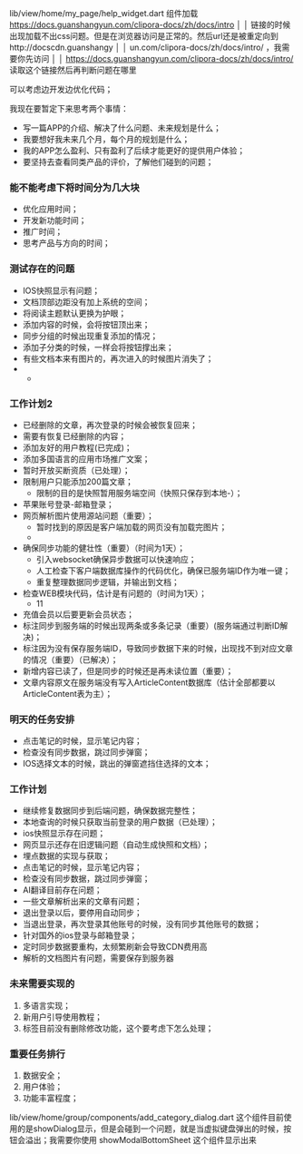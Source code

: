 

lib/view/home/my_page/help_widget.dart 组件加载 https://docs.guanshangyun.com/clipora-docs/zh/docs/intro │
│     链接的时候出现加载不出css问题。但是在浏览器访问是正常的。然后url还是被重定向到http://docscdn.guanshangy │
│    un.com/clipora-docs/zh/docs/intro/ ，我需要你先访问                                                      │
│    https://docs.guanshangyun.com/clipora-docs/zh/docs/intro/ 读取这个链接然后再判断问题在哪里



可以考虑边开发边优化代码；



我现在要暂定下来思考两个事情：
- 写一篇APP的介绍、解决了什么问题、未来规划是什么；
- 我要想好我未来几个月，每个月的规划是什么；
- 我的APP怎么盈利、只有盈利了后续才能更好的提供用户体验；
- 要坚持去查看同类产品的评价，了解他们碰到的问题；




### 能不能考虑下将时间分为几大块 
- 优化应用时间；
- 开发新功能时间；
- 推广时间；
- 思考产品与方向的时间；


### 测试存在的问题
- IOS快照显示有问题；
- 文档顶部边距没有加上系统的空间；
- 将阅读主题默认更换为护眼；
- 添加内容的时候，会将按钮顶出来；
- 同步分组的时候出现重复添加的情况；
- 添加子分类的时候，一样会将按钮撑出来；
- 有些文档本来有图片的，再次进入的时候图片消失了；
- -



### 工作计划2
- 已经删除的文章，再次登录的时候会被恢复回来；
- 需要有恢复已经删除的内容；
- 添加友好的用户教程(已完成)；
- 添加多国语言的应用市场推广文案；
- 暂时开放买断资质（已处理）；
- 限制用户只能添加200篇文章；
    - 限制的目的是快照暂用服务端空间（快照只保存到本地-）；
- 苹果账号登录-邮箱登录；
- 网页解析图片使用源站问题（重要）；
  - 暂时找到的原因是客户端加载的网页没有加载完图片；
  - 
- 确保同步功能的健壮性（重要）（时间为1天）；
  - 引入websocket确保异步数据可以快速响应；
  - 人工检查下客户端数据库操作的代码优化，确保已服务端ID作为唯一键；
  - 重复整理数据同步逻辑，并输出到文档；
- 检查WEB模块代码，估计是有问题的（时间为1天）；
  - 11
- 充值会员以后要更新会员状态；
- 标注同步到服务端的时候出现两条或多条记录（重要）(服务端通过判断ID解决)；
- 标注因为没有保存服务端ID，导致同步数据下来的时候，出现找不到对应文章的情况（重要）（已解决）；
- 新增内容已读了，但是同步的时候还是再未读位置（重要）； 
- 文章内容原文在服务端没有写入ArticleContent数据库（估计全部都要以ArticleContent表为主）； 



### 明天的任务安排
- 点击笔记的时候，显示笔记内容；
- 检查没有同步数据，跳过同步弹窗；
- IOS选择文本的时候，跳出的弹窗遮挡住选择的文本；



### 工作计划
- 继续修复数据同步到后端问题，确保数据完整性；
- 本地查询的时候只获取当前登录的用户数据（已处理）；
- ios快照显示存在问题；
- 网页显示还存在旧逻辑问题（自动生成快照和文档）；
- 埋点数据的实现与获取；
- 点击笔记的时候，显示笔记内容；
- 检查没有同步数据，跳过同步弹窗；
- AI翻译目前存在问题；
- 一些文章解析出来的文章有问题；
- 退出登录以后，要停用自动同步；
- 当退出登录，再次登录其他账号的时候，没有同步其他账号的数据；
- 针对国外的ios登录与邮箱登录；
- 定时同步数据要重构，太频繁刷新会导致CDN费用高
- 解析的文档图片有问题，需要保存到服务器



### 未来需要实现的
1. 多语言实现；
2. 新用户引导使用教程；
3. 标签目前没有删除修改功能，这个要考虑下怎么处理；


### 重要任务排行
1. 数据安全；
2. 用户体验；
3. 功能丰富程度；



lib/view/home/group/components/add_category_dialog.dart
这个组件目前使用的是showDialog显示，但是会碰到一个问题，就是当虚拟键盘弹出的时候，按钮会溢出；我需要你使用
showModalBottomSheet 这个组件显示出来